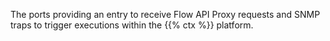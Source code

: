 The ports providing an entry to receive Flow API Proxy requests and SNMP traps to trigger executions within the {{% ctx %}} platform.